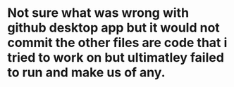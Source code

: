# Not sure what was wrong with github desktop app but it would not commit the other files are code that i tried to work on but ultimatley failed to run and make us of any. 
